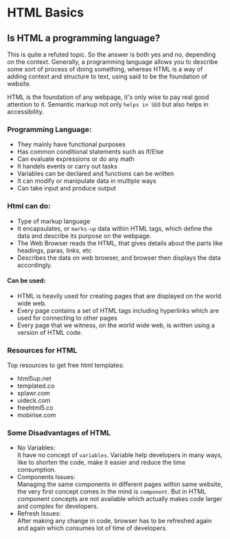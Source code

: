 # HTML Basics

## Is HTML a programming language?

This is quite a refuted topic. So the answer is both yes and no, depending on the context. Generally, a programming language allows you to describe some sort of process of doing something, whereas HTML is a way of adding context and structure to text, using said to be the foundation of website.

HTML is the foundation of any webpage, it's only wise to pay real good attention to it. Semantic markup not only `helps in SEO` but also helps in accessibility.


### Programming Language:

- They mainly have functional purposes
- Has common conditional statements such as If/Else
- Can evaluate expressions or do any math
- It handels events or carry out tasks
- Variables can be declared and functions can be written
- It can modify or manipulate data in  multiple ways
- Can take input and produce output 

### Html can do:

- Type of markup language
- It encapsulates, or `marks-up` data within HTML tags, which define the data and describe its purpose on the webpage.
- The Web Browser reads the HTML, that gives details about the parts like headings, paras, links, etc
- Describes the data on web browser, and browser then displays the data accordingly.

#### Can be used:

- HTML is heavily used for creating pages that are displayed on the world wide web.
- Every page contains a set of HTML tags including hyperlinks which are used for connecting to other pages
- Every page that we witness, on the world wide web, is written using a version of HTML code.

### Resources for HTML

Top resources to get free html templates:

- html5up.net
- templated.co
- splawr.com
- uideck.com
- freehtml5.co
- mobirise.com

### Some Disadvantages of HTML 

- No Variables:  
  It have no concept of `variables`. Variable help developers in many ways, like to shorten the code, make it easier and reduce the time consumption.
- Components Issues:  
  Managing the same components in different pages within same website, the very first concept comes in the mind is `component`. But in HTML component concepts are     not available which actually makes code larger and complex for developers.
- Refresh Issues:  
  After making any change in code, browser has to be refreshed again and again which consumes lot of time of developers.

